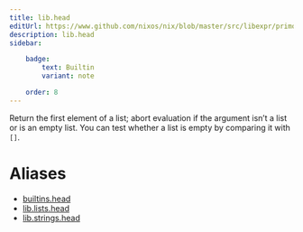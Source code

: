 ```yaml
---
title: lib.head
editUrl: https://www.github.com/nixos/nix/blob/master/src/libexpr/primops.cc
description: lib.head
sidebar:

    badge:
        text: Builtin
        variant: note

    order: 8
---
```


Return the first element of a list; abort evaluation if the argument
isn’t a list or is an empty list. You can test whether a list is
empty by comparing it with `[]`.


# Aliases

- [builtins.head](./reference/builtins/builtins-head)
- [lib.lists.head](./reference/lib/lists/lib-lists-head)
- [lib.strings.head](./reference/lib/strings/lib-strings-head)


